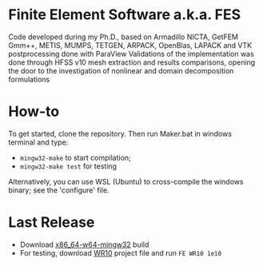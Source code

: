 # Finite Element Software a.k.a. FES
Code developed during my Ph.D., based on Armadillo NICTA, GetFEM Gmm++, METIS, MUMPS, TETGEN, ARPACK, OpenBlas, LAPACK and VTK postprocessing done with ParaView
Validations of the implementation was done through HFSS v10 mesh extraction and results comparisons, opening the door to the investigation of nonlinear and domain decomposition formulations

# How-to
To get started, clone the repository. Then run Maker.bat in windows terminal and type:
- `mingw32-make` to start compilation; 
- `mingw32-make test` for testing 

Alternatively, you can use WSL (Ubuntu) to cross-compile the windows binary; see the 'configure' file.

# Last Release
- Download [x86_64-w64-mingw32](https://github.com/ntilau/FES/raw/master/bin/FE.exe) build
- For testing, download [WR10](https://github.com/ntilau/FES/raw/master/bin/WR10_Prj.txt) project file and run `FE WR10 1e10`
